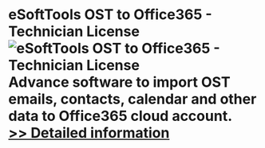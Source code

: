 # eSoftTools OST to Office365 - Technician License<br />![eSoftTools OST to Office365 - Technician License](https://mycommerce.akamaized.net/api/pimages/P300977412/BIG/300977412.PNG)<br />Advance software to import OST emails, contacts, calendar and other data to Office365 cloud account.<br />[>> Detailed information](https://secure.shareit.com/shareit/product.html?productid=300977412&affiliateid=200057808)